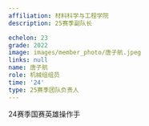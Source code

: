 ```yaml
---
affiliation: 材料科学与工程学院
description: 25赛季副队长

echelon: 23
grade: 2022
image: images/member_photo/唐子航.jpeg
links: null
name: 唐子航
role: 机械组组员
time: '24'
type: 25赛季团队负责人
---
```

24赛季国赛英雄操作手
